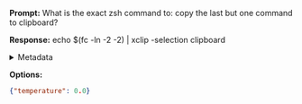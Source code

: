 **Prompt:**
What is the exact zsh command to: copy the last but one command to clipboard?


**Response:**
echo $(fc -ln -2 -2) | xclip -selection clipboard

<details><summary>Metadata</summary>

- Duration: 884 ms
- Datetime: 2023-08-31T13:28:26.573735
- Model: gpt-3.5-turbo-0613

</details>

**Options:**
```json
{"temperature": 0.0}
```

